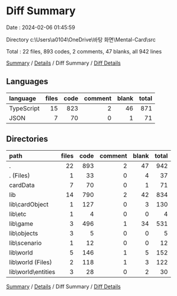 # Diff Summary

Date : 2024-02-06 01:45:59

Directory c:\\Users\\a0104\\OneDrive\\바탕 화면\\Mental-Card\\src

Total : 22 files,  893 codes, 2 comments, 47 blanks, all 942 lines

[Summary](results.md) / [Details](details.md) / Diff Summary / [Diff Details](diff-details.md)

## Languages
| language | files | code | comment | blank | total |
| :--- | ---: | ---: | ---: | ---: | ---: |
| TypeScript | 15 | 823 | 2 | 46 | 871 |
| JSON | 7 | 70 | 0 | 1 | 71 |

## Directories
| path | files | code | comment | blank | total |
| :--- | ---: | ---: | ---: | ---: | ---: |
| . | 22 | 893 | 2 | 47 | 942 |
| . (Files) | 1 | 33 | 0 | 4 | 37 |
| cardData | 7 | 70 | 0 | 1 | 71 |
| lib | 14 | 790 | 2 | 42 | 834 |
| lib\\cardObject | 1 | 127 | 0 | 3 | 130 |
| lib\\etc | 1 | 4 | 0 | 0 | 4 |
| lib\\game | 3 | 496 | 1 | 34 | 531 |
| lib\\objects | 3 | 5 | 0 | 0 | 5 |
| lib\\scenario | 1 | 12 | 0 | 0 | 12 |
| lib\\world | 5 | 146 | 1 | 5 | 152 |
| lib\\world (Files) | 2 | 118 | 1 | 3 | 122 |
| lib\\world\\entities | 3 | 28 | 0 | 2 | 30 |

[Summary](results.md) / [Details](details.md) / Diff Summary / [Diff Details](diff-details.md)